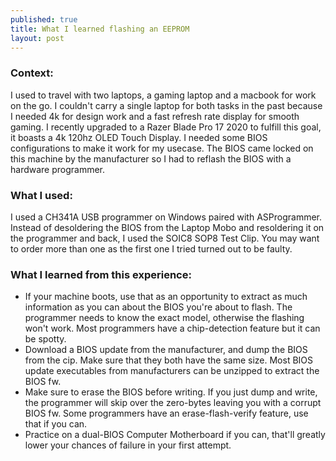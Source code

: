 ```yaml
---
published: true
title: What I learned flashing an EEPROM
layout: post
---
```


### Context:

I used to travel with two laptops, a gaming laptop and a macbook for work on the go. I couldn't carry a single laptop for both tasks in the past because I needed 4k for design work and a fast refresh rate display for smooth gaming. I recently upgraded to a Razer Blade Pro 17 2020 to fulfill this goal, it boasts a 4k 120hz OLED Touch Display. I needed some BIOS configurations to make it work for my usecase. The BIOS came locked on this machine by the manufacturer so I had to reflash the BIOS with a hardware programmer.

### What I used:

I used a CH341A USB programmer on Windows paired with ASProgrammer. Instead of desoldering the BIOS from the Laptop Mobo and resoldering it on the programmer and back, I used the SOIC8 SOP8 Test Clip. You may want to order more than one as the first one I tried turned out to be faulty.

### What I learned from this experience:

- If your machine boots, use that as an opportunity to extract as much information as you can about the BIOS you're about to flash. The programmer needs to know the exact model, otherwise the flashing won't work. Most programmers have a chip-detection feature but it can be spotty.
- Download a BIOS update from the manufacturer, and dump the BIOS from the cip. Make sure that they both have the same size. Most BIOS update executables from manufacturers can be unzipped to extract the BIOS fw.
- Make sure to erase the BIOS before writing. If you just dump and write, the programmer will skip over the zero-bytes leaving you with a corrupt BIOS fw. Some programmers have an erase-flash-verify feature, use that if you can.
- Practice on a dual-BIOS Computer Motherboard if you can, that'll greatly lower your chances of failure in your first attempt.
